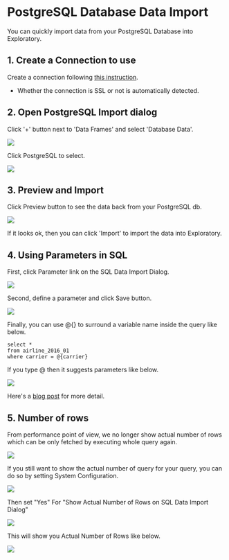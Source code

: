 # PostgreSQL Database Data Import

You can quickly import data from your PostgreSQL Database into Exploratory.

## 1. Create a Connection to use

Create a connection following [this instruction](data_import/database-data/connection).

* Whether the connection is SSL or not is automatically detected.

## 2. Open PostgreSQL Import dialog

Click '+' button next to 'Data Frames' and select 'Database Data'.

![](images/import-database.png)

Click PostgreSQL to select.

![](images/postgres-dialog.png)


## 3. Preview and Import

Click Preview button to see the data back from your PostgreSQL db.

![](images/import-postgres-dialog.png)

If it looks ok, then you can click 'Import' to import the data into Exploratory.


## 4. Using Parameters in SQL

First, click Parameter link on the SQL Data Import Dialog.

![](images/add_parameter.png)

Second, define a parameter and click Save button.

![](images/define_parameter.png)

Finally, you can use @{} to surround a variable name inside the query like below.

  ```
  select *
  from airline_2016_01
  where carrier = @{carrier}
  ```
  
  If you type @ then it suggests parameters like below.
  
  ![](images/insert_param_in_query.png)


Here's a [blog post](https://exploratory.io/note/kanaugust/An-Introduction-to-Parameter-in-Exploratory-WCO4Vgn7HJ) for more detail.

## 5. Number of rows

From performance point of view, we no longer show actual number of rows which can be only fetched by executing whole query again.

![](images/sql_number_of_rows.png)

If you still want to show the actual number of query for your query, you can do so by setting System Configuration.

![](images/num_of_rows_config_menu.png)

Then set "Yes" For "Show Actual Number of Rows on SQL Data Import Dialog"

![](images/num_of_rows_config.png)

This will show you Actual Number of Rows like below.

![](images/actual_num_of_rows.png)
